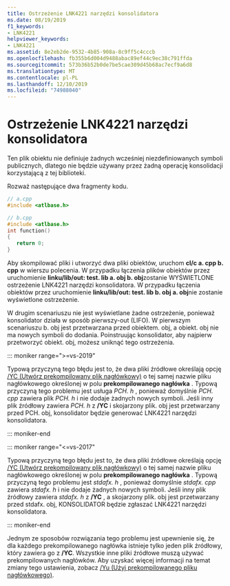```yaml
---
title: Ostrzeżenie LNK4221 narzędzi konsolidatora
ms.date: 08/19/2019
f1_keywords:
- LNK4221
helpviewer_keywords:
- LNK4221
ms.assetid: 8e2eb2de-9532-4b85-908a-8c9ff5c4cccb
ms.openlocfilehash: fb355b6d004d9488abac89ef44c9ec38c791ffda
ms.sourcegitcommit: 573b36b52b0de7be5cae309d45b68ac7ecf9a6d8
ms.translationtype: MT
ms.contentlocale: pl-PL
ms.lasthandoff: 12/10/2019
ms.locfileid: "74988040"
---
```

# <a name="linker-tools-warning-lnk4221"></a>Ostrzeżenie LNK4221 narzędzi konsolidatora

Ten plik obiektu nie definiuje żadnych wcześniej niezdefiniowanych symboli publicznych, dlatego nie będzie używany przez żadną operację konsolidacji korzystającą z tej biblioteki.

Rozważ następujące dwa fragmenty kodu.

```cpp
// a.cpp
#include <atlbase.h>
```

```cpp
// b.cpp
#include <atlbase.h>
int function()
{
   return 0;
}
```

Aby skompilować pliki i utworzyć dwa pliki obiektów, uruchom **cl/c a. cpp b. cpp** w wierszu polecenia. W przypadku łączenia plików obiektów przez uruchomienie **linku/lib/out: test. lib a. obj b. obj**zostanie WYŚWIETLONE ostrzeżenie LNK4221 narzędzi konsolidatora. W przypadku łączenia obiektów przez uruchomienie **linku/lib/out: test. lib b. obj a. obj**nie zostanie wyświetlone ostrzeżenie.

W drugim scenariuszu nie jest wyświetlane żadne ostrzeżenie, ponieważ konsolidator działa w sposób pierwszy-out (LIFO). W pierwszym scenariuszu b. obj jest przetwarzana przed obiektem. obj, a obiekt. obj nie ma nowych symboli do dodania. Poinstruując konsolidator, aby najpierw przetworzyć obiekt. obj, możesz uniknąć tego ostrzeżenia.

::: moniker range=">=vs-2019"

Typową przyczyną tego błędu jest to, że dwa pliki źródłowe określają opcję [/YC (Utwórz prekompilowany plik nagłówkowy)](../../build/reference/yc-create-precompiled-header-file.md) o tej samej nazwie pliku nagłówkowego określonej w polu **prekompilowanego nagłówka** . Typową przyczyną tego problemu jest usługa *PCH. h* , ponieważ domyślnie *PCH. cpp* zawiera plik *PCH. h* i nie dodaje żadnych nowych symboli. Jeśli inny plik źródłowy zawiera *PCH. h* z **/YC** i skojarzony plik. obj jest przetwarzany przed PCH. obj, konsolidator będzie generować LNK4221 narzędzi konsolidatora.

::: moniker-end

::: moniker range="<=vs-2017"

Typową przyczyną tego błędu jest to, że dwa pliki źródłowe określają opcję [/YC (Utwórz prekompilowany plik nagłówkowy)](../../build/reference/yc-create-precompiled-header-file.md) o tej samej nazwie pliku nagłówkowego określonej w polu **prekompilowanego nagłówka** . Typową przyczyną tego problemu jest *stdafx. h* , ponieważ domyślnie *stdafx. cpp* zawiera *stdafx. h* i nie dodaje żadnych nowych symboli. Jeśli inny plik źródłowy zawiera *stdafx. h* z **/YC** , a skojarzony plik. obj jest przetwarzany przed stdafx. obj, KONSOLIDATOR będzie zgłaszać LNK4221 narzędzi konsolidatora.

::: moniker-end

Jednym ze sposobów rozwiązania tego problemu jest upewnienie się, że dla każdego prekompilowanego nagłówka istnieje tylko jeden plik źródłowy, który zawiera go z **/YC**. Wszystkie inne pliki źródłowe muszą używać prekompilowanych nagłówków. Aby uzyskać więcej informacji na temat zmiany tego ustawienia, zobacz [/Yu (Użyj prekompilowanego pliku nagłówkowego)](../../build/reference/yu-use-precompiled-header-file.md).
